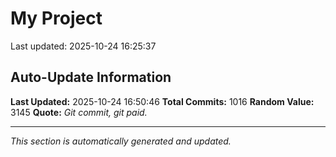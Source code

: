 # My Project


Last updated: 2025-10-24 16:25:37































































































































































































































































































































































































































































































































































































































































































































































































































































































































































































































































































































































































































































































































































































































































## Auto-Update Information

**Last Updated:** 2025-10-24 16:50:46
**Total Commits:** 1016
**Random Value:** 3145
**Quote:** _Git commit, git paid._

---
_This section is automatically generated and updated._